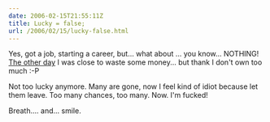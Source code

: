 ```yaml
---
date: 2006-02-15T21:55:11Z
title: Lucky = false;
url: /2006/02/15/lucky-false.html
---
```


<p>Yes, got a job, starting a career, but... what about ... you know... NOTHING! <a href="http://mario.monouml.org/index.php/2006/02/12/friday-saturday/">The other day</a> I was close to waste some money... but thank I don't own too much :-P</p>
<p>Not too lucky anymore. Many are gone, now I feel kind of idiot because let them leave. Too many chances, too many. Now. I'm fucked!</p>
<p>Breath.... and... smile.</p>
